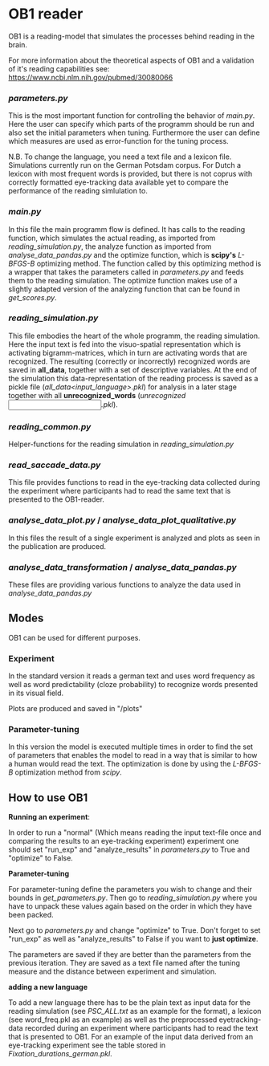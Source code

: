 # OB1 reader
OB1 is a reading-model that simulates the processes behind reading in the brain. 

For more information about the theoretical aspects of OB1 and a validation of it's reading capabilities 
see: https://www.ncbi.nlm.nih.gov/pubmed/30080066

### *parameters.py*
This is the most important function for controlling the behavior of *main.py*. Here the user can specify which parts of the programm should be run and also set the initial parameters when tuning. Furthermore the user can define which measures are used as error-function for the tuning process. 

N.B. To change the language, you need a text file and a lexicon file. Simulations currently run on the German Potsdam corpus. For Dutch a lexicon with most frequent words is provided, but there is not coprus with correctly formatted eye-tracking data available yet to compare the performance of the reading simlulation to.

### *main.py*
In this file the main programm flow is defined. It has calls to the reading function, which simulates the actual reading, as imported from *reading_simulation.py*, the analyze function as imported from *analyse_data_pandas.py* and the optimize function, which is **scipy's** *L-BFGS-B* optimizing method. The function called by this optimizing method is a wrapper that takes the parameters called in *parameters.py* and feeds them to the reading simulation. The optimize function makes use of a slightly adapted version of the analyzing function that can be found in *get_scores.py*.

### *reading_simulation.py*
This file embodies the heart of the whole programm, the reading simulation. Here the input text is fed into the visuo-spatial representation which is activating bigramm-matrices, which in turn are activating words that are recognized. The resulting (correctly or incorrectly) recognized words are saved in **all_data**, together with a set of descriptive variables. At the end of the simulation this data-representation of the reading process is saved as a pickle file (*all_data<input_language>.pkl*) for analysis in a later stage together with all **unrecognized_words** (*unrecognized<input language>.pkl*).

### *reading_common.py*
Helper-functions for the reading simulation in *reading_simulation.py* 

### *read_saccade_data.py*
This file provides functions to read in the eye-tracking data collected during the experiment where participants had to read the same text that is presented to the OB1-reader.

### *analyse_data_plot.py* / *analyse_data_plot_qualitative.py*
In this files the result of a single experiment is analyzed and plots as seen in the publication are produced.

### *analyse_data_transformation* / *analyse_data_pandas.py*
These files are providing various functions to analyze the data used in *analyse_data_pandas.py*

## Modes
OB1 can be used for different purposes. 
### Experiment
In the standard version it reads a german text and uses word frequency as well as
word predictability (cloze probability) to recognize words presented in its visual field.

Plots are produced and saved in "/plots"

### Parameter-tuning
In this version the model is executed multiple times in order to find the set of parameters that enables the model to 
read in a way that is similar to how a human would read the text. The optimization is done by using the *L-BFGS-B* 
optimization method from *scipy*.

## How to use OB1

**Running an experiment**:

In order to run a "normal" (Which means reading the input text-file once and comparing the results to an eye-tracking 
experiment) experiment one should set "run_exp" and "analyze_results" in *parameters.py* to True and "optimize" to False.

**Parameter-tuning**

For parameter-tuning define the parameters you wish to change and their bounds in *get_parameters.py*. Then go to 
*reading_simulation.py* where you have to unpack these values again based on the order in which they have been packed.
 
Next go to *parameters.py* and change "optimize" to True. Don't forget to set "run_exp" as well as "analyze_results" to
  False if you want to **just optimize**.
  
The parameters are saved if they are better than the parameters from the previous iteration. They are saved
as a text file named after the tuning measure and the distance between experiment and simulation. 

**adding a new language**

To add a new language there has to be the plain text as input data for the reading simulation (see *PSC_ALL.txt* as an example for the format), a lexicon (see word_freq.pkl as an example) as well as the preprocessed eyetracking-data recorded during an experiment where participants had to read the text that is presented to OB1. For an example of the input data derived from an eye-tracking experiment see the table stored in *Fixation_durations_german.pkl*.


